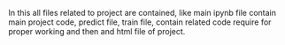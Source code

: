 In this all files related to project are contained, like main ipynb file contain main project code, predict file, train file, contain related code require for proper working and then and html file of project. 
